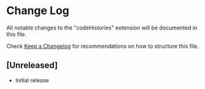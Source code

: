 # Change Log

All notable changes to the "codeHistories" extension will be documented in this file.

Check [Keep a Changelog](http://keepachangelog.com/) for recommendations on how to structure this file.

## [Unreleased]

- Initial release